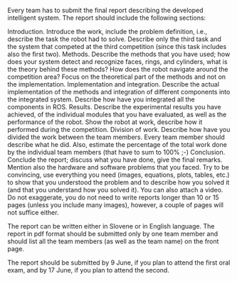 Every team has to submit the final report describing the developed intelligent system. The report should include the following sections:

Introduction. Introduce the work, include the problem definition, i.e., describe the task the robot had to solve. Describe only the third task and the system that competed at the third competition (since this task includes also the first two).
Methods. Describe the methods that you have used; how does your system detect and recognize faces, rings, and cylinders, what is the theory behind these methods? How does the robot navigate around the competition area? Focus on the theoretical part of the methods and not on the implementation.
Implementation and integration. Describe the actual implementation of the methods and integration of different components into the integrated system. Describe how have you integrated all the components in ROS.
Results. Describe the experimental results you have achieved, of the individual modules that you have evaluated, as well as the performance of the robot. Show the robot at work, describe how it performed during the competition.
Division of work. Describe how have you divided the work between the team members. Every team member should describe what he did. Also, estimate the percentage of the total work done by the individual team members (that have to sum to 100% ;-)
Conclusion. Conclude the report; discuss what you have done, give the final remarks. Mention also the hardware and software problems that you faced.
Try to be convincing, use everything you need (images, equations, plots, tables, etc.) to show that you understood the problem and to describe how you solved it (and that you understand how you solved it). You can also attach a video. Do not exaggerate, you do not need to write reports longer than 10 or 15 pages (unless you include many images), however, a couple of pages will not suffice either.

The report can be written either in Slovene or in English language. The report in pdf format should be submitted only by one team member and should list all the team members (as well as the team name) on the front page.

The report should be submitted by 9 June, if you plan to attend the first oral exam, and by 17 June, if you plan to attend the second.

